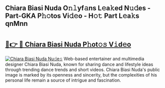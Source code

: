 ## Chiara Biasi Nuda O𝚗𝚕yf𝚊ns L𝚎a𝚔ed N𝚞𝚍es - Part-GKA P𝚑𝚘tos Vi𝚍𝚎o - H𝚘𝚝 Part L𝚎a𝚔s qnMnn

# <h2><a href="http://kf646rw.oniu.top/?m=Chiara+Biasi+Nuda">🔗👉 🔴 Chiara Biasi Nuda P𝚑ot𝚘𝚜 V𝚒d𝚎o</a></h2>

[![Chiara Biasi Nuda Nu𝚍e𝚜](https://i.imgur.com/0qMVB7G.gif)](http://kf646rw.oniu.top/?m=Chiara+Biasi+Nuda)
Web-based entertainer and multimedia designer Chiara Biasi Nuda, known for sharing dance and lifestyle ideas through trending dance trends and short videos. Chiara Biasi Nuda's public image is marked by its openness and sincerity, but the complexities of his personal life remain a source of intrigue and fascination.  
